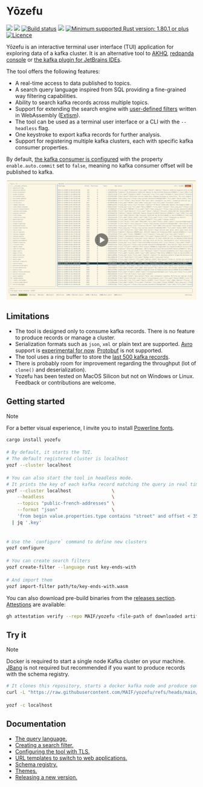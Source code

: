 # Yōzefu

<a href="https://github.com/MAIF/yozefu/releases"><img src="https://img.shields.io/github/v/release/MAIF/yozefu?style=flatd&color=f8be75&logo=GitHub"></a>
<a href="https://crates.io/crates/yozefu/"><img src="https://img.shields.io/crates/v/yozefu?logo=Rust"></a>
<a href="https://github.com/MAIF/yozefu/actions/workflows/build.yml"><img src="https://github.com/MAIF/yozefu/actions/workflows/build.yml/badge.svg" alt="Build status"/></a>
<a href="https://docs.rs/yozefu/"><img src="https://img.shields.io/docsrs/yozefu?logo=Rust"></a>
<a href="https://www.rust-lang.org/"><img src="https://img.shields.io/badge/MSRV-1.80.1+-lightgray.svg?logo=rust" alt="Minimum supported Rust version: 1.80.1 or plus"/></a>
<a href="https://github.com/MAIF/yozefu/blob/main/LICENSE"><img src="https://img.shields.io/github/license/MAIF/yozefu" alt="Licence"/></a>


Yōzefu is an interactive terminal user interface (TUI) application for exploring data of a kafka cluster.
It is an alternative tool to [AKHQ](https://akhq.io/), [redpanda console](https://www.redpanda.com/redpanda-console-kafka-ui) or [the kafka plugin for JetBrains IDEs](https://plugins.jetbrains.com/plugin/21704-kafka).

The tool offers the following features:
 - A real-time access to data published to topics.
 - A search query language inspired from SQL providing a fine-grained way filtering capabilities.
 - Ability to search kafka records across multiple topics.
 - Support for extending the search engine with [user-defined filters](./docs/search-filter/README.md) written in WebAssembly ([Extism](https://extism.org/)).
 - The tool can be used as a terminal user interface or a CLI with the `--headless` flag.
 - One keystroke to export kafka records for further analysis.
 - Support for registering multiple kafka clusters, each with specific kafka consumer properties.


By default, [the kafka consumer is configured](https://github.com/MAIF/yozefu/blob/main/crates/command/src/command/main_command.rs#L318-L325) with the property `enable.auto.commit` set to `false`, meaning no kafka consumer offset will be published to kafka.


<a href="https://mcdostone.github.io/yozefu.mp4" target="_blank">
  <picture>
    <source media="(prefers-color-scheme: dark)" srcset="./docs/screenshots/dark.png">
    <img alt="Link to a demo video" src="./docs/screenshots/light.png">
  </picture>
</a>

## Limitations

 - The tool is designed only to consume kafka records. There is no feature to produce records or manage a cluster.
 - Serialization formats such as `json`, `xml` or plain text are supported. [Avro](https://avro.apache.org/) support is [experimental for now](./docs/schema-registry/README.md). [Protobuf](https://protobuf.dev/) is not supported.
 - The tool uses a ring buffer to store the [last 500 kafka records](./crates/tui/src/records_buffer.rs#L20).
 - There is probably room for improvement regarding the throughput (lot of `clone()` and deserialization).
 - Yozefu has been tested on MacOS Silicon but not on Windows or Linux. Feedback or contributions are welcome.


## Getting started

> [!NOTE]
> For a better visual experience, I invite you to install [Powerline fonts](https://github.com/powerline/fonts).

```bash
cargo install yozefu

# By default, it starts the TUI. 
# The default registered cluster is localhost
yozf --cluster localhost

# You can also start the tool in headless mode.
# It prints the key of each kafka record matching the query in real time
yozf --cluster localhost               \
    --headless                         \
    --topics "public-french-addresses" \
    --format "json"                    \
    'from begin value.properties.type contains "street" and offset < 356_234 limit 10' \
  | jq '.key'


# Use the `configure` command to define new clusters
yozf configure

# You can create search filters
yozf create-filter --language rust key-ends-with

# And import them
yozf import-filter path/to/key-ends-with.wasm
```

You can also download pre-build binaries from the [releases section](https://github.com/MAIF/yozefu/releases). [Attestions](https://github.com/MAIF/yozefu/attestations) are available:
```bash
gh attestation verify --repo MAIF/yozefu <file-path of downloaded artifact> 
```


## Try it

> [!NOTE]
> Docker is required to start a single node Kafka cluster on your machine. [JBang](https://www.jbang.dev/) is not required but recommended if you want to produce records with the schema registry.


```bash
# It clones this repository, starts a docker kafka node and produce some json records
curl -L "https://raw.githubusercontent.com/MAIF/yozefu/refs/heads/main/docs/try-it.sh" | bash

yozf -c localhost
```


## Documentation

 - [The query language.](./docs/query-language/README.md)
 - [Creating a search filter.](./docs/search-filter/README.md)
 - [Configuring the tool with TLS.](./docs/tls/README.md)
 - [URL templates to switch to web applications.](./docs/url-templates/README.md)
 - [Schema registry.](./docs/schema-registry/README.md)
 - [Themes.](./docs/themes/README.md)
 - [Releasing a new version.](./docs/release/README.md)
 
